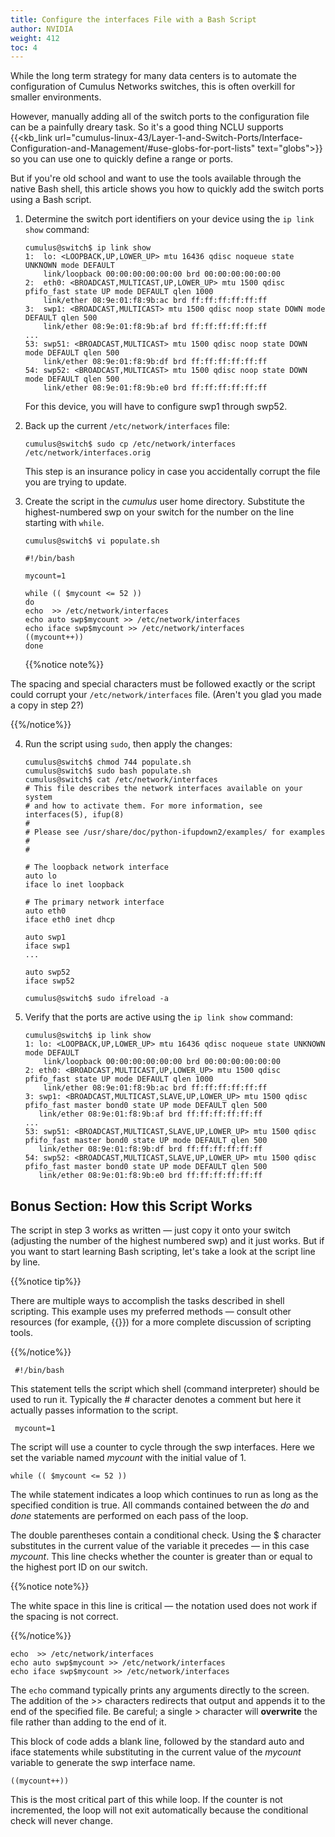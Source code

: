 ```yaml
---
title: Configure the interfaces File with a Bash Script
author: NVIDIA
weight: 412
toc: 4
---
```


While the long term strategy for many data centers is to automate the configuration of Cumulus Networks switches, this is often overkill for smaller environments.

However, manually adding all of the switch ports to the configuration file can be a painfully dreary task. So it's a good thing NCLU supports {{<kb_link url="cumulus-linux-43/Layer-1-and-Switch-Ports/Interface-Configuration-and-Management/#use-globs-for-port-lists" text="globs">}} so you can use one to quickly define a range or ports.

But if you're old school and want to use the tools available through the native Bash shell, this article shows you how to quickly add the switch ports using a Bash script.

1.  Determine the switch port identifiers on your device using the `ip link show` command:

        cumulus@switch$ ip link show
        1:  lo: <LOOPBACK,UP,LOWER_UP> mtu 16436 qdisc noqueue state UNKNOWN mode DEFAULT
            link/loopback 00:00:00:00:00:00 brd 00:00:00:00:00:00
        2:  eth0: <BROADCAST,MULTICAST,UP,LOWER_UP> mtu 1500 qdisc pfifo_fast state UP mode DEFAULT qlen 1000
            link/ether 08:9e:01:f8:9b:ac brd ff:ff:ff:ff:ff:ff
        3:  swp1: <BROADCAST,MULTICAST> mtu 1500 qdisc noop state DOWN mode DEFAULT qlen 500
            link/ether 08:9e:01:f8:9b:af brd ff:ff:ff:ff:ff:ff
        ...
        53: swp51: <BROADCAST,MULTICAST> mtu 1500 qdisc noop state DOWN mode DEFAULT qlen 500
            link/ether 08:9e:01:f8:9b:df brd ff:ff:ff:ff:ff:ff
        54: swp52: <BROADCAST,MULTICAST> mtu 1500 qdisc noop state DOWN mode DEFAULT qlen 500
            link/ether 08:9e:01:f8:9b:e0 brd ff:ff:ff:ff:ff:ff

    For this device, you will have to configure swp1 through swp52.

2.  Back up the current `/etc/network/interfaces` file:

        cumulus@switch$ sudo cp /etc/network/interfaces /etc/network/interfaces.orig

    This step is an insurance policy in case you accidentally corrupt the file you are trying to update.

3.  Create the script in the *cumulus* user home directory. Substitute the highest-numbered swp on your switch for the number on the line starting with `while`.

        cumulus@switch$ vi populate.sh

        #!/bin/bash

        mycount=1

        while (( $mycount <= 52 ))
        do
        echo  >> /etc/network/interfaces
        echo auto swp$mycount >> /etc/network/interfaces
        echo iface swp$mycount >> /etc/network/interfaces
        ((mycount++))
        done

    {{%notice note%}}

The spacing and special characters must be followed exactly or the script could corrupt your `/etc/network/interfaces` file. (Aren't you glad you made a copy in step 2?)

{{%/notice%}}

4.  Run the script using `sudo`, then apply the changes:

        cumulus@switch$ chmod 744 populate.sh
        cumulus@switch$ sudo bash populate.sh
        cumulus@switch$ cat /etc/network/interfaces
        # This file describes the network interfaces available on your system
        # and how to activate them. For more information, see interfaces(5), ifup(8)
        #
        # Please see /usr/share/doc/python-ifupdown2/examples/ for examples
        #
        #

        # The loopback network interface
        auto lo
        iface lo inet loopback

        # The primary network interface
        auto eth0
        iface eth0 inet dhcp

        auto swp1
        iface swp1
        ...

        auto swp52
        iface swp52

        cumulus@switch$ sudo ifreload -a

5.  Verify that the ports are active using the `ip link show` command:

        cumulus@switch$ ip link show
        1: lo: <LOOPBACK,UP,LOWER_UP> mtu 16436 qdisc noqueue state UNKNOWN mode DEFAULT
            link/loopback 00:00:00:00:00:00 brd 00:00:00:00:00:00
        2: eth0: <BROADCAST,MULTICAST,UP,LOWER_UP> mtu 1500 qdisc pfifo_fast state UP mode DEFAULT qlen 1000
            link/ether 08:9e:01:f8:9b:ac brd ff:ff:ff:ff:ff:ff
        3: swp1: <BROADCAST,MULTICAST,SLAVE,UP,LOWER_UP> mtu 1500 qdisc pfifo_fast master bond0 state UP mode DEFAULT qlen 500
           link/ether 08:9e:01:f8:9b:af brd ff:ff:ff:ff:ff:ff
        ...
        53: swp51: <BROADCAST,MULTICAST,SLAVE,UP,LOWER_UP> mtu 1500 qdisc pfifo_fast master bond0 state UP mode DEFAULT qlen 500
           link/ether 08:9e:01:f8:9b:df brd ff:ff:ff:ff:ff:ff
        54: swp52: <BROADCAST,MULTICAST,SLAVE,UP,LOWER_UP> mtu 1500 qdisc pfifo_fast master bond0 state UP mode DEFAULT qlen 500
           link/ether 08:9e:01:f8:9b:e0 brd ff:ff:ff:ff:ff:ff

## Bonus Section: How this Script Works

The script in step 3 works as written &mdash; just copy it onto your switch (adjusting the number of the highest numbered swp) and it just works. But if you want to start learning Bash scripting, let's take a look at the script line by line.

{{%notice tip%}}

There are multiple ways to accomplish the tasks described in shell scripting. This example uses my preferred methods &mdash; consult other resources (for example, {{<exlink url="http://www.cyberciti.biz/faq/category/bash-shell/" text="nixCraft">}}) for a more complete discussion of scripting tools.

{{%/notice%}}

     #!/bin/bash

This statement tells the script which shell (command interpreter) should be used to run it. Typically the # character denotes a comment but here it actually passes information to the script.

     mycount=1

The script will use a counter to cycle through the swp interfaces. Here we set the variable named *mycount* with the initial value of 1.

    while (( $mycount <= 52 ))

The while statement indicates a loop which continues to run as long as the specified condition is true. All commands contained between the *do* and *done* statements are performed on each pass of the loop.

The double parentheses contain a conditional check. Using the $ character substitutes in the current value of the variable it precedes &mdash; in this case *mycount*. This line checks whether the counter is greater than or equal to the highest port ID on our switch.

{{%notice note%}}

The white space in this line is critical &mdash; the notation used does not work if the spacing is not correct.

{{%/notice%}}

    echo  >> /etc/network/interfaces
    echo auto swp$mycount >> /etc/network/interfaces
    echo iface swp$mycount >> /etc/network/interfaces

The `echo` command typically prints any arguments directly to the screen. The addition of the \>\> characters redirects that output and appends it to the end of the specified file. Be careful; a single \> character will **overwrite** the file rather than adding to the end of it.

This block of code adds a blank line, followed by the standard auto and iface statements while substituting in the current value of the *mycount* variable to generate the swp interface name.

    ((mycount++))

This is the most critical part of this while loop. If the counter is not incremented, the loop will not exit automatically because the conditional check will never change.
